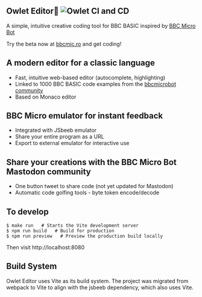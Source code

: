 ## Owlet Editor🦉 ![Owlet CI and CD](https://github.com/mattgodbolt/owlet-editor/workflows/Owlet%20CI%20and%20CD/badge.svg)
A simple, intuitive creative coding tool for BBC BASIC inspired by [BBC Micro Bot](https://mastodon.me.uk/@bbcmicrobot)


Try the beta now at [bbcmic.ro](https://bbcmic.ro) and get coding!

## A modern editor for a classic language

* Fast, intuitive web-based editor (autocomplete, highlighting)
* Linked to 1000 BBC BASIC code examples from the [bbcmicrobot community](https://www.bbcmicrobot.com/)
* Based on Monaco editor

## BBC Micro emulator for instant feedback

* Integrated with JSbeeb emulator
* Share your entire program as a URL
* Export to external emulator for interactive use

## Share your creations with the BBC Micro Bot Mastodon community

* One button tweet to share code (not yet updated for Mastodon)
* Automatic code golfing tools - byte token encode/decode



## To develop

```
$ make run   # Starts the Vite development server
$ npm run build   # Build for production
$ npm run preview   # Preview the production build locally
```

Then visit http://localhost:8080

## Build System

Owlet Editor uses Vite as its build system. The project was migrated from webpack to Vite to align with the jsbeeb dependency, which also uses Vite.
